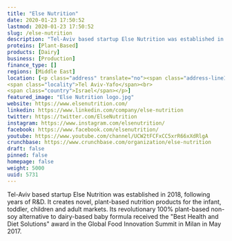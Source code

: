 ```yaml
---
title: "Else Nutrition"
date: 2020-01-23 17:50:52
lastmod: 2020-01-23 17:50:52
slug: /else-nutrition
description: "Tel-Aviv based startup Else Nutrition was established in 2018, following years of R&D. It creates novel, plant-based nutrition products for the infant, toddler, children and adult markets. Its revolutionary 100% plant-based non-soy alternative to dairy-based baby formula received the &quot;Best Health and Diet Solutions&quot;​ award in the Global Food Innovation Summit in Milan in May 2017."
proteins: [Plant-Based]
products: [Dairy]
business: [Production]
finance_type: []
regions: [Middle East]
location: [<p class="address" translate="no"><span class="address-line1">Arlozorov Street</span><br>
<span class="locality">Tel Aviv-Yafo</span><br>
<span class="country">Israel</span></p>]
featured_image: "Else Nutrition logo.jpg"
website: https://www.elsenutrition.com/
linkedin: https://www.linkedin.com/company/else-nutrition
twitter: https://twitter.com/ElseNutrition
instagram: https://www.instagram.com/elsenutrition/
facebook: https://www.facebook.com/elsenutrition/
youtube: https://www.youtube.com/channel/UCW2tFCFxCC5xrR66xXdRlgA
crunchbase: https://www.crunchbase.com/organization/else-nutrition
draft: false
pinned: false
homepage: false
weight: 5000
uuid: 5731
---
```

Tel-Aviv based startup Else Nutrition was established in 2018, following years of R&D. It creates novel, plant-based nutrition products for the infant, toddler, children and adult markets. Its revolutionary 100% plant-based non-soy alternative to dairy-based baby formula received the &quot;Best Health and Diet Solutions&quot;​ award in the Global Food Innovation Summit in Milan in May 2017.
